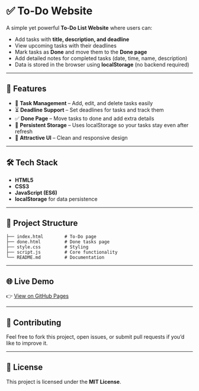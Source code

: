 # ✅ To-Do Website

A simple yet powerful **To-Do List Website** where users can:
- Add tasks with **title, description, and deadline**
- View upcoming tasks with their deadlines
- Mark tasks as **Done** and move them to the **Done page**
- Add detailed notes for completed tasks (date, time, name, description)
- Data is stored in the browser using **localStorage** (no backend required)

---

## 🚀 Features
- 📌 **Task Management** – Add, edit, and delete tasks easily  
- ⏳ **Deadline Support** – Set deadlines for tasks and track them  
- ✅ **Done Page** – Move tasks to done and add extra details  
- 💾 **Persistent Storage** – Uses localStorage so your tasks stay even after refresh  
- 🎨 **Attractive UI** – Clean and responsive design  

---

## 🛠️ Tech Stack
- **HTML5**
- **CSS3**
- **JavaScript (ES6)**
- **localStorage** for data persistence  

---

## 📂 Project Structure
```
├── index.html        # To-Do page
├── done.html         # Done tasks page
├── style.css         # Styling
├── script.js         # Core functionality
└── README.md         # Documentation
```

---

## 🌐 Live Demo
👉 [View on GitHub Pages](https://rootvishal.github.io/To-Do-Website/)

---

## 🤝 Contributing
Feel free to fork this project, open issues, or submit pull requests if you’d like to improve it.  

---

## 📜 License
This project is licensed under the **MIT License**.
